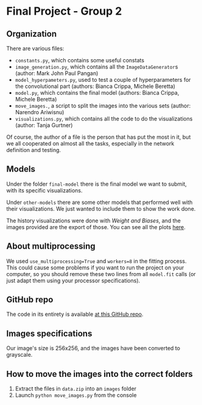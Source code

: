 # Final Project - Group 2

## Organization

There are various files:
* `constants.py`, which contains some useful constats
* `image_generation.py`, which contains all the `ImageDataGenerator`s (author: Mark John Paul Pangan)
* `model_hyperpameters.py`, used to test a couple of hyperparameters for the convolutional part (authors: Bianca Crippa, Michele Beretta)
* `model.py`, which contains the final model (authors: Bianca Crippa, Michele Beretta)
* `move_images.`, a script to split the images into the various sets (author: Narendro Ariwisnu)
* `visualizations.py`, which contains all the code to do the visualizations (author: Tanja Gurtner)

Of course, the author of a file is the person that has put the most in it, but we all
cooperated on almost all the tasks, especially in the network definition and testing.

## Models

Under the folder `final-model` there is the final model we want to submit, with its specific visualizations.

Under `other-models` there are some other models that performed well with their visualizations.
We just wanted to include them to show the work done.

The history visualizations were done with *Weight and Biases*, and the images provided are the export of those.
You can see all the plots [here](https://wandb.ai/micheleberetta98/sdu-deep-learning-final?workspace=user-micheleberetta98).

## About multiprocessing

We used `use_multiprocessing=True` and `workers=8` in the fitting process.
This could cause some problems if you want to run the project on your computer, so you should remove these two
lines from all `model.fit` calls (or just adapt them using your processor specifications).

## GitHub repo

The code in its entirety is available [at this GitHub repo](https://github.com/micheleberetta98/sdu-deep-learning-2021/tree/master/final-project).

## Images specifications

Our image's size is 256x256, and the images have been converted to grayscale.

## How to move the images into the correct folders

1. Extract the files in `data.zip` into an `images` folder
2. Launch `python move_images.py` from the console
